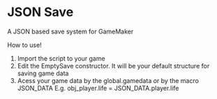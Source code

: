 # JSON Save
 A JSON based save system for GameMaker

How to use!
1. Import the script to your game
2. Edit the EmptySave constructor. It will be your default structure
   for saving game data
3. Acess your game data by the global.gamedata or by the macro JSON_DATA
   E.g. obj_player.life = JSON_DATA.player.life
